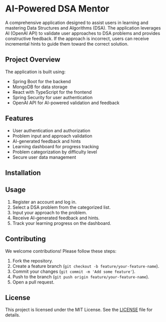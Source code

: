 # AI-Powered DSA Mentor

A comprehensive application designed to assist users in learning and mastering Data Structures and Algorithms (DSA). The application leverages AI (OpenAI API) to validate user approaches to DSA problems and provides constructive feedback. If the approach is incorrect, users can receive incremental hints to guide them toward the correct solution.

## Project Overview

The application is built using:
- Spring Boot for the backend
- MongoDB for data storage
- React with TypeScript for the frontend
- Spring Security for user authentication
- OpenAI API for AI-powered validation and feedback

## Features

- User authentication and authorization
- Problem input and approach validation
- AI-generated feedback and hints
- Learning dashboard for progress tracking
- Problem categorization by difficulty level
- Secure user data management

## Installation


## Usage

1. Register an account and log in.
2. Select a DSA problem from the categorized list.
3. Input your approach to the problem.
4. Receive AI-generated feedback and hints.
5. Track your learning progress on the dashboard.

## Contributing

We welcome contributions! Please follow these steps:

1. Fork the repository.
2. Create a feature branch (`git checkout -b feature/your-feature-name`).
3. Commit your changes (`git commit -m 'Add some feature'`).
4. Push to the branch (`git push origin feature/your-feature-name`).
5. Open a pull request.

## License

This project is licensed under the MIT License. See the [LICENSE](LICENSE) file for details.
